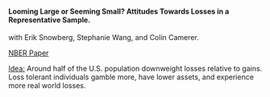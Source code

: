 ---
---

#### Looming Large or Seeming Small? Attitudes Towards Losses in a Representative Sample.
with Erik Snowberg, Stephanie Wang, and Colin Camerer.

[NBER Paper](https://www.nber.org/papers/w30243)

<ins> Idea:</ins> Around half of the U.S. population downweight losses relative to gains. Loss tolerant individuals gamble more, have lower assets, and experience more real world losses.
